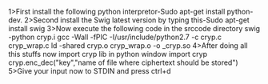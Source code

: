 1>First install the following python interpretor-Sudo apt-get install python-dev.
2>Second install the Swig latest version by typing this-Sudo apt-get install swig
3>Now execute the following code in the srccode directory
              swig -python cryp.i
              gcc -Wall -fPIC -I/usr/include/python2.7 -c cryp.c cryp_wrap.c
              ld -shared cryp.o cryp_wrap.o -o _cryp.so 
4>After doing all this stuffs now import cryp lib in python window
     import cryp
     cryp.enc_dec("key","name of file where ciphertext should be stored")
5>Give your input now to STDIN and press ctrl+d
